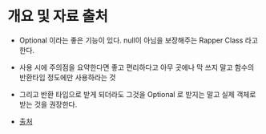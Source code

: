 # 개요 및 자료 출처
- Optional 이라는 좋은 기능이 있다. null이 아님을 보장해주는 Rapper Class 라고 한다. 
- 사용 시에 주의점을 요약한다면 좋고 편리하다고 아무 곳에나 막 쓰지 말고 함수의 반환타입 정도에만 사용하라는 것
- 그리고 반환 타입으로 받게 되더라도 그것을 Optional 로 받지는 말고 실제 객체로 받는 것을 권장한다. 

- [출처](https://www.latera.kr/blog/2019-07-02-effective-optional/)
